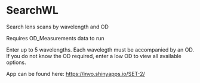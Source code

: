 # SearchWL
Search lens scans by wavelength and OD

Requires OD_Measurements data to run

Enter up to 5 wavelengths. Each wavelegth must be accompanied by an OD. If you do not know the OD required, enter a low OD to view all available options.

App can be found here:  https://invo.shinyapps.io/SET-2/

